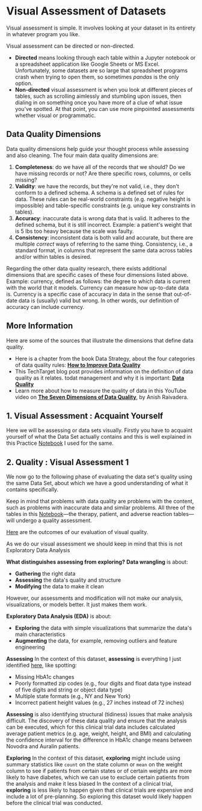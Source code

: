 # Visual Assessment of Datasets
Visual assessment is simple. It involves looking at your dataset in its entirety in whatever program you like.

Visual assessment can be directed or non-directed.

- **Directed** means looking through each table within a Jupyter notebook or a spreadsheet application like Google Sheets or MS Excel. Unfortunately, some datasets are so large that spreadsheet programs crash when trying to open them, so sometimes *pandas* is the only option.
- **Non-directed** visual assessment is when you look at different pieces of tables, such as scrolling aimlessly and stumbling upon issues, then dialing in on something once you have more of a clue of what issue you've spotted. At that point, you can use more pinpointed assessments whether visual or programmatic.


## Data Quality Dimensions 

Data quality dimensions help guide your thought process while assessing and also cleaning. The four main data quality dimensions are:


1. **Completeness**: do we have all of the records that we should? Do we have missing records or not? Are there specific rows, columns, or cells missing?
2. **Validity**: we have the records, but they're not valid, i.e., they don't conform to a defined schema. A schema is a defined set of rules for data. These rules can be real-world constraints (e.g. negative height is impossible) and table-specific constraints (e.g. unique key constraints in tables).
3. **Accuracy**: inaccurate data is wrong data that is valid. It adheres to the defined schema, but it is still incorrect. Example: a patient's weight that is 5 lbs too heavy because the scale was faulty.
4. **Consistency**: inconsistent data is both valid and accurate, but there are multiple *correct* ways of referring to the same thing. Consistency, i.e., a standard format, in columns that represent the same data across tables and/or within tables is desired.

Regarding the other data quality research, there exists additional dimensions that are specific cases of these four dimensions listed above. Example: currency, defined as follows: the degree to which data is current with the world that it models. Currency can measure how up-to-date data is. Currency is a specific case of accuracy in data in the sense that out-of-date data is (usually) valid but wrong. In other words, our definition of accuracy can include currency.


## **More Information**

Here are some of the sources that illustrate the dimensions that define data quality.

- Here is a chapter from the book Data Strategy, about the four categories of data quality rules: [**How to Improve Data Quality**](http://www.informit.com/articles/article.aspx?p=399325&seqNum=3)
- This TechTarget blog post provides information on the definition of data quality as it relates. todat management and why it is important: [**Data Quality**](https://classroom.udacity.com/nanodegrees/nd002-alg-t2/parts/cd0015/modules/d9096168-9307-4d7f-8731-f07fa3cfbca4/lessons/ls2230/concepts/bd1b6c80-586b-4e5a-bbfd-1fb9decd7a38)
- Learn more about how to measure the quality of data in this YouTube video on [**The Seven Dimensions of Data Quality**](https://www.youtube.com/watch?v=dPsx8_Fcr-U), by Anish Raivadera.
## 1. Visual Assessment : Acquaint Yourself

Here we will be assessing or data sets visually. 
Firstly you have to acquaint yourself of what the Data Set actually contains and this is well explained in this Practice [Notebook](https://github.com/mwanyumba7/Accessing-Data/blob/main/Visual-Assesment/Acquaint-Yourself/assessing.ipynb) I used for the same.

## 2. Quality : Visual Assessment 1

We now go to the following phase of evaluating the data set's quality using the same Data Set, about which we have a good understanding of what it contains specifically.

Keep in mind that problems with data quality are problems with the content, such as problems with inaccurate data and similar problems.
All three of the tables in this [Notebook](https://github.com/mwanyumba7/Accessing-Data/blob/main/Visual-Assesment/Quality-Assesment_1/quality_assesment_1.ipynb)—the therapy, patient, and adverse reaction tables—will undergo a quality assessment.

[Here](https://github.com/mwanyumba7/Accessing-Data/tree/main/Visual-Assesment/Quality-Assesment_1) are the outcomes of our evaluation of visual quality.

As we do our visual assessment we should keep in mind that this is not Exploratory Data Analysis

**What distinguishes assessing from exploring?**
**Data wrangling** is about:


- **Gathering** the right data
- **Assessing** the data's quality and structure
- **Modifying** the data to make it clean

However, our assessments and modification will not make our analysis, visualizations, or models better. It just makes them work.

**Exploratory Data Analysis (EDA)** is about:


- **Exploring** the data with simple visualizations that summarize the data's main characteristics
- **Augmenting** the data, for example, removing outliers and feature engineering

**Assessing**
In the context of this dataset, **assessing** is everything I just identified [here](https://github.com/mwanyumba7/Accessing-Data/tree/main/Visual-Assesment/Quality-Assesment_1), like spotting:

- Missing HbA1c changes
- Poorly formatted zip codes (e.g., four digits and float data type instead of five digits and string or object data type)
- Multiple state formats (e.g., NY and New York)
- Incorrect patient height values (e.g., 27 inches instead of 72 inches)

**Assessing** is also identifying structural (tidiness) issues that make analysis difficult.
The discovery of these data quality and ensure that the analysis can be executed, which for this clinical trial data includes calculated average patient metrics (e.g. age, weight, height, and BMI) and calculating the confidence interval for the difference in HbA1c change means between Novodra and Auralin patients.

**Exploring**
In the context of this dataset, **exploring** might include using summary statistics like `count` on the state column or `mean` on the weight column to see if patients from certain states or of certain weights are more likely to have diabetes, which we can use to exclude certain patients from the analysis and make it less biased
In the context of a clinical trial, **exploring** is less likely to happen given that clinical trials are expensive and include a lot of pre-planning. So exploring this dataset would likely happen before the clinical trial was conducted.


